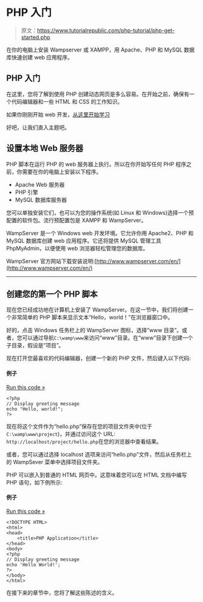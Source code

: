 # PHP 入门

> 原文：<https://www.tutorialrepublic.com/php-tutorial/php-get-started.php>

在你的电脑上安装 Wampserver 或 XAMPP，用 Apache、PHP 和 MySQL 数据库快速创建 web 应用程序。

## PHP 入门

在这里，您将了解到使用 PHP 创建动态网页是多么容易。在开始之前，确保有一个代码编辑器和一些 HTML 和 CSS 的工作知识。

如果你刚刚开始 web 开发，[从这里开始学习](/html-tutorial/)

好吧，让我们直入主题吧。

## 设置本地 Web 服务器

PHP 脚本在运行 PHP 的 web 服务器上执行。所以在你开始写任何 PHP 程序之前，你需要在你的电脑上安装以下程序。

*   Apache Web 服务器
*   PHP 引擎
*   MySQL 数据库服务器

您可以单独安装它们，也可以为您的操作系统(如 Linux 和 Windows)选择一个预配置的软件包。流行预配置包是 XAMPP 和 WampServer。

WampServer 是一个 Windows web 开发环境。它允许你用 Apache2、PHP 和 MySQL 数据库创建 web 应用程序。它还将提供 MySQL 管理工具 PhpMyAdmin，以便使用 web 浏览器轻松管理您的数据库。

WampServer 官方网站下载安装说明:[http://www.wampserver.com/en/](http://www.wampserver.com/en/)

* * *

## 创建您的第一个 PHP 脚本

现在您已经成功地在计算机上安装了 WampServer。在这一节中，我们将创建一个非常简单的 PHP 脚本来显示文本“Hello，world！”在浏览器窗口中。

好的，点击 Windows 任务栏上的 WampServer 图标，选择“www 目录”。或者，您可以通过导航`C:\wamp\www`来访问“www”目录。在“www”目录下创建一个子目录，假设是“项目”。

现在打开您最喜欢的代码编辑器，创建一个新的 PHP 文件，然后键入以下代码:

#### 例子

[Run this code »](../codelab.php?topic=php&file=hello-world-application "Run this code to view the output")

```
<?php
// Display greeting message
echo "Hello, world!";
?>
```

现在将这个文件作为“hello.php”保存在您的项目文件夹中(位于`C:\wamp\www\project`)，并通过访问这个 URL: `http://localhost/project/hello.php`在您的浏览器中查看结果。

或者，您可以通过选择 localhost 选项来访问“hello.php”文件，然后从任务栏上的 WampSever 菜单中选择项目文件夹。

PHP 可以嵌入到普通的 HTML 网页中。这意味着您可以在 HTML 文档中编写 PHP 语句，如下例所示:

#### 例子

[Run this code »](../codelab.php?topic=php&file=simple-document "Run this code to view the output")

```
<!DOCTYPE HTML>
<html>
<head>
    <title>PHP Application</title>
</head>
<body>
<?php
// Display greeting message
echo 'Hello World!';
?>
</body>
</html>
```

在接下来的章节中，您将了解这些陈述的含义。